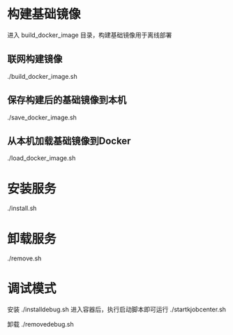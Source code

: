 # 构建基础镜像
进入 build_docker_image 目录，构建基础镜像用于离线部署

## 联网构建镜像
./build_docker_image.sh

## 保存构建后的基础镜像到本机
./save_docker_image.sh

## 从本机加载基础镜像到Docker
./load_docker_image.sh


# 安装服务
./install.sh

# 卸载服务
./remove.sh

# 调试模式

安装
./installdebug.sh
进入容器后，执行启动脚本即可运行
./startkjobcenter.sh

卸载
./removedebug.sh
